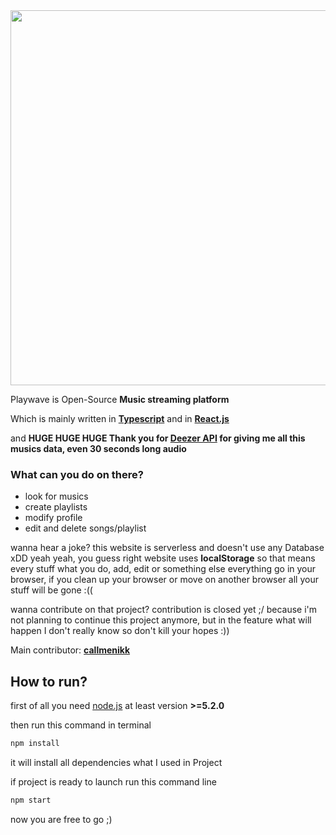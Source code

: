 <div align="center">
    <img src="https://i.ibb.co/tMkN615/forreadme.png" width="600px">
</div>

Playwave is Open-Source **Music streaming platform** 

Which is mainly written in **[Typescript](https://github.com/microsoft/TypeScript)** and in **[React.js](https://github.com/facebook/react)**

and **HUGE HUGE HUGE Thank you for [Deezer API](https://www.deezer.com/us/) for giving me all this musics data, even 30 seconds long audio**

### What can you do on there?
* look for musics 
* create playlists
* modify profile
* edit and delete songs/playlist

wanna hear a joke? this website is serverless and doesn't use any Database xDD
yeah yeah, you guess right website uses **localStorage** so that means every stuff what you do, add, edit or something else everything go in your browser, if you clean up your browser or move on another browser all your stuff will be gone :((

wanna contribute on that project? contribution is closed yet ;/ because i'm not planning to continue this project anymore, but in the feature what will happen I don't really know so don't kill your hopes :))

Main contributor: **[callmenikk](https://github.com/callmenikk)**


## How to run?

first of all you need [node.js](https://nodejs.org/en/) at least version **>=5.2.0**

then run this command in terminal
```js
npm install
```

it will install all dependencies what I used in Project

if project is ready to launch run this command line 

```js
npm start
```

now you are free to go ;)
